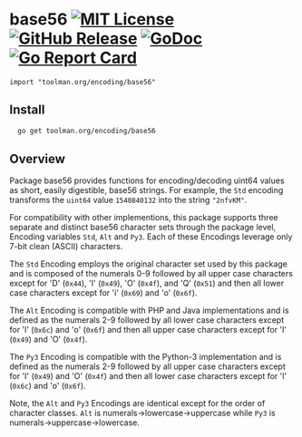 

# base56 [![MIT License][mit-img]][mit] [![GitHub Release][release-img]][release] [![GoDoc][godoc-img]][godoc] [![Go Report Card][reportcard-img]][reportcard]

`import "toolman.org/encoding/base56"`

## Install

```sh
  go get toolman.org/encoding/base56
```
## Overview

Package base56 provides functions for encoding/decoding uint64 values as
short, easily digestible, base56 strings. For example, the `Std` encoding
transforms the `uint64` value `1540840132` into the string `"2nfvKM"`.

For compatibility with other implementions, this package supports three
separate and distinct base56 character sets through the package level,
Encoding variables `Std`, `Alt` and `Py3`. Each of these Encodings leverage
only 7-bit clean (ASCII) characters.

The `Std` Encoding employs the original character set used by this package and
is composed of the numerals 0-9 followed by all upper case characters except
for 'D' (`0x44`), 'I' (`0x49`), 'O' (`0x4f`), and 'Q' (`0x51`) and then all
lower case characters except for 'i' (`0x69`) and 'o' (`0x6f`).

The `Alt` Encoding is compatible with PHP and Java implementations and is
defined as the numerals 2-9 followed by all lower case characters except for
'l' (`0x6c`) and 'o' (`0x6f`) and then all upper case characters except for 'I'
(`0x49`) and 'O' (`0x4f`).

The `Py3` Encoding is compatible with the Python-3 implementation and is
defined as the numerals 2-9 followed by all upper case characters except for
'I' (`0x49`) and 'O' (`0x4f`) and then all lower case characters except for 'l'
(`0x6c`) and 'o' (`0x6f`).

Note, the `Alt` and `Py3` Encodings are identical except for the order of
character classes.  `Alt` is numerals->lowercase->uppercase while `Py3` is
numerals->uppercase->lowercase.



<!--- - - - - - - - - - - - - - - - - - - - - - - - - - - - - - - - - - - --->

[mit]:            https://github.com/tep/encoding-base56/blob/master/LICENSE
[mit-img]:        http://img.shields.io/badge/License-MIT-c41e3a.svg

[release]:        https://github.com/tep/encoding-base56/releases
[release-img]:    https://img.shields.io/github/release/tep/encoding-base56/all.svg

[godoc]:          https://godoc.org/toolman.org/encoding/base56
[godoc-img]:      https://godoc.org/toolman.org/encoding/base56?status.svg

[reportcard]:     https://goreportcard.com/report/toolman.org/encoding/base56
[reportcard-img]: https://goreportcard.com/badge/toolman.org/encoding/base56
